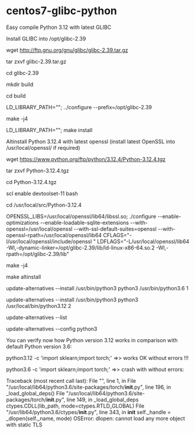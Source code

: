 # centos7-glibc-python
Easy compile  Python 3.12 with latest GLIBC

Install GLIBC into /opt/glibc-2.39

wget http://ftp.gnu.org/gnu/glibc/glibc-2.39.tar.gz

tar zxvf glibc-2.39.tar.gz

cd glibc-2.39

mkdir build

cd build

LD_LIBRARY_PATH=""; ../configure --prefix=/opt/glibc-2.39

make -j4

LD_LIBRARY_PATH=""; make install


Altinstall Python 3.12.4 with latest openssl (install latest OpenSSL into /usr/local/openssl/ if required)

wget https://www.python.org/ftp/python/3.12.4/Python-3.12.4.tgz

tar zxvf Python-3.12.4.tgz

cd Python-3.12.4.tgz

scl enable devtoolset-11 bash

cd /usr/local/src/Python-3.12.4

OPENSSL_LIBS=/usr/local/openssl/lib64/libssl.so; ./configure --enable-optimizations --enable-loadable-sqlite-extensions --with-openssl=/usr/local/openssl --with-ssl-default-suites=openssl --with-openssl-rpath=/usr/local/openssl/lib64 CFLAGS="-I/usr/local/openssl/include/openssl " 
LDFLAGS="-L/usr/local/openssl/lib64  -Wl,-dynamic-linker=/opt/glibc-2.39/lib/ld-linux-x86-64.so.2 -Wl,-rpath=/opt/glibc-2.39/lib"

make -j4

make altinstall

update-alternatives --install /usr/bin/python3 python3 /usr/bin/python3.6 1

update-alternatives --install /usr/bin/python3 python3 /usr/local/bin/python3.12 2

update-alternatives --list

update-alternatives --config python3


You can verify now how Python version 3.12 works in comparison with default Python version 3.6:

python3.12 -c 'import sklearn;import torch;' =>> works OK without errors !!!

python3.6 -c 'import sklearn;import torch;' =>> crash with without errors:

Traceback (most recent call last):
  File "<string>", line 1, in <module>
  File "/usr/local/lib64/python3.6/site-packages/torch/__init__.py", line 196, in <module>
    _load_global_deps()
  File "/usr/local/lib64/python3.6/site-packages/torch/__init__.py", line 149, in _load_global_deps
    ctypes.CDLL(lib_path, mode=ctypes.RTLD_GLOBAL)
  File "/usr/lib64/python3.6/ctypes/__init__.py", line 343, in __init__
    self._handle = _dlopen(self._name, mode)
OSError: dlopen: cannot load any more object with static TLS







